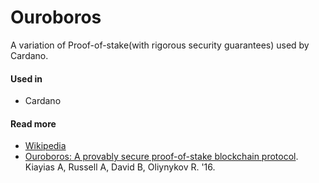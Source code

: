 # Ouroboros

A variation of Proof-of-stake\(with rigorous security guarantees\) used by Cardano.

#### Used in

* Cardano

#### Read more

* [Wikipedia](https://eprint.iacr.org/2016/889.pdf)
* [Ouroboros: A provably secure proof-of-stake blockchain protocol](https://pdfs.semanticscholar.org/1c14/549f7ba7d6a000d79a7d12255eb11113e6fa.pdf). Kiayias A, Russell A, David B, Oliynykov R. '16.

